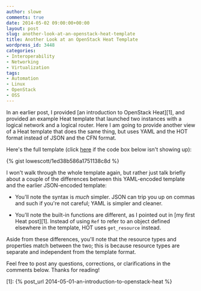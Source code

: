 ```yaml
---
author: slowe
comments: true
date: 2014-05-02 09:00:00+00:00
layout: post
slug: another-look-at-an-openstack-heat-template
title: Another Look at an OpenStack Heat Template
wordpress_id: 3448
categories:
- Interoperability
- Networking
- Virtualization
tags:
- Automation
- Linux
- OpenStack
- OSS
---
```


In an earlier post, I provided [an introduction to OpenStack Heat][1], and provided an example Heat template that launched two instances with a logical network and a logical router. Here I am going to provide another view of a Heat template that does the same thing, but uses YAML and the HOT format instead of JSON and the CFN format.

Here's the full template (click [here](https://gist.github.com/lowescott/1ed38b586a1751138c8d) if the code box below isn't showing up):

{% gist lowescott/1ed38b586a1751138c8d %}

I won't walk through the whole template again, but rather just talk briefly about a couple of the differences between this YAML-encoded template and the earlier JSON-encoded template:

* You'll note the syntax is _much_ simpler. JSON can trip you up on commas and such if you're not careful; YAML is simpler and cleaner.

* You'll note the built-in functions are different, as I pointed out in [my first Heat post][1]. Instead of using `Ref` to refer to an object defined elsewhere in the template, HOT uses `get_resource` instead.

Aside from these differences, you'll note that the resource types and properties match between the two; this is because resource types are separate and independent from the template format.

Feel free to post any questions, corrections, or clarifications in the comments below. Thanks for reading!

[1]: {% post_url 2014-05-01-an-introduction-to-openstack-heat %}
